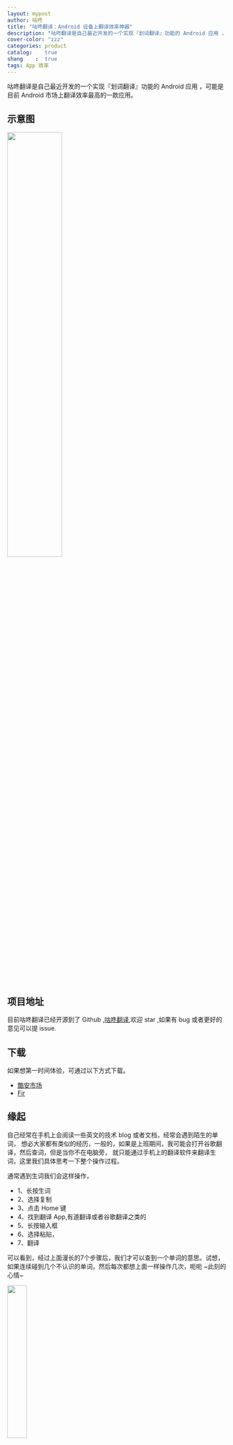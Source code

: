 ```yaml
---
layout: mypost
author: 咕咚
title: "咕咚翻译：Android 设备上翻译效率神器"
description: "咕咚翻译是自己最近开发的一个实现『划词翻译』功能的 Android 应用 ，可能是目前 Android 市场上翻译效率最高的一款应用。"
cover-color: "zzz"
categories: product
catalog:    true
shang    :  true
tags: App 效率
---
```


咕咚翻译是自己最近开发的一个实现『划词翻译』功能的 Android 应用 ，可能是目前 Android 市场上翻译效率最高的一款应用。

## 示意图

<img src="https://upload-images.jianshu.io/upload_images/588640-bb21211def7c14a3.gif?imageMogr2/auto-orient/strip|imageView2/2/w/393/format/webp" style="width: 50%;">

## 项目地址
目前咕咚翻译已经开源到了 Github ,[咕咚翻译](https://github.com/maoruibin/TranslateApp),欢迎 star ,如果有 bug 或者更好的意见可以提 issue.  

## 下载
如果想第一时间体验，可通过以下方式下载。

* [酷安市场](http://www.coolapk.com/apk/name.gudong.translate)
* [Fir](http://fir.im/gdTranslater)


## 缘起
自己经常在手机上会阅读一些英文的技术 blog 或者文档，经常会遇到陌生的单词，
想必大家都有类似的经历，一般的，如果是上班期间，我可能会打开谷歌翻译，然后查词，但是当你不在电脑旁，
就只能通过手机上的翻译软件来翻译生词，这里我们具体思考一下整个操作过程。

通常遇到生词我们会这样操作，

* 1、长按生词
* 2、选择复制
* 3、点击 Home 键
* 4、找到翻译 App,有道翻译或者谷歌翻译之类的
* 5、长按输入框
* 6、选择粘贴，
* 7、翻译

可以看到，经过上面漫长的7个步骤后，我们才可以查到一个单词的意思。试想，如果连续碰到几个不认识的单词，然后每次都想上面一样操作几次，呃呃 ~此刻的心情~

<img src="/assets/about_gd_1.jpg" style="width: 30%;margin: auto;">



其实整个过程是一个非常考验用户耐性的事，我曾经做过一次记录，记录自己完成上面一连串操作所花费的时间，我对手机的操作相对比较熟练，但是也花了15秒的时间，这15秒对于一个沉浸在阅读中的用户来讲是十分不友好的，因为他会很大几率的打断用户的阅读连贯性。

所以，我就想，我能不能做一个稍微友好一点的翻译 App,能不能让上面的步骤变得少点，因为自己一直有这个需求，所以自己就有了做这个 App 想法，而且我一直认为技术应该是用来解决问题的。

<img src="/assets/about_gd_duang.jpg" style="width: 30%;margin: auto;">

## 咕咚来了

最终,咕咚翻译仅仅只通过两步就实现了翻译的目的，长按单词、复制翻译。

<img src="/assets/about_gd_solve.jpg" style="width: 30%;margin: auto;">

就是这么简单，此时单词的释义就会出现在手机屏幕，如下所示

<img src="https://upload-images.jianshu.io/upload_images/588640-958e1b75817f53c5.jpg?imageMogr2/auto-orient/strip|imageView2/2/w/540/format/webp" style="width: 50%;margin: auto;"><br>

同时还支持收藏功能，既然是用户要翻译的词语，那应该很可能就是陌生单词，此时可以加入收藏到你的生词本。方便日后查阅。

## 优点

* 1、高效翻译，及时展现释义在手机界面。
* 2、支持多个翻译引擎切换，目前支持百度、有道、金山。
* 3、方便快捷加入生词本

## 发布后续
在发布后收到了各个渠道的一致好评，包括少数派就专门对咕咚翻译做过一次评测，[Android 上划词翻译该有的样子：咕咚翻译](https://sspai.com/post/33226)，与此同时，不断有人对咕咚翻译进行打赏支持，为表谢意这里有一个页面列出了所有打赏同学的打赏记录。[咕咚翻译捐赠名单
](/1990/03/01/list_pay.html)

## 关于作者

咕咚，爱折腾、爱新鲜...

[个人站点](http://gudong.site/)

[github](https://github.com/maoruibin)

[微博](http://weibo.com/u/1874136301)
